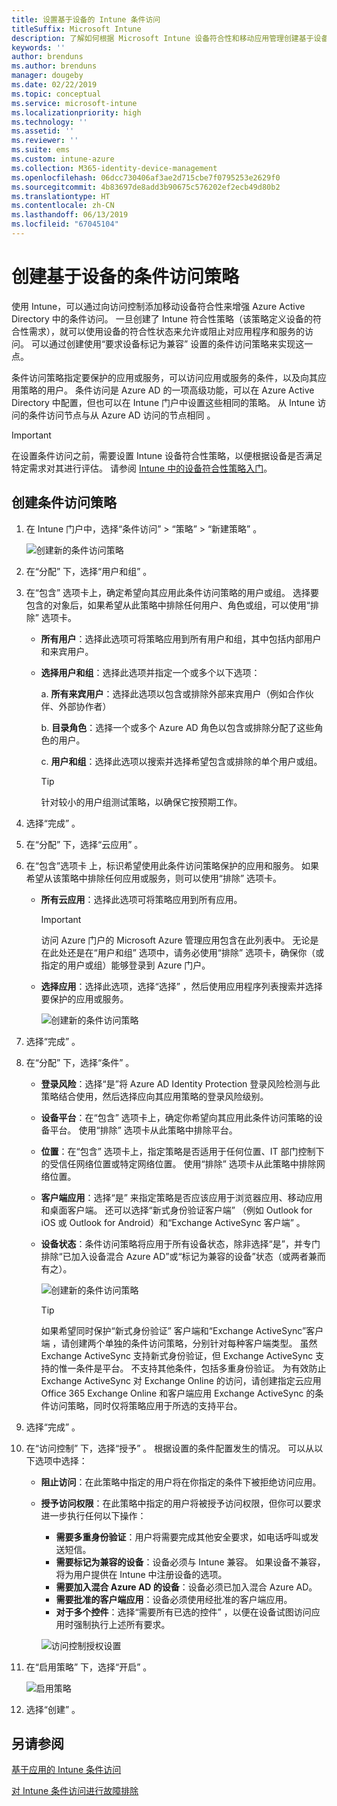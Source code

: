 ```yaml
---
title: 设置基于设备的 Intune 条件访问
titleSuffix: Microsoft Intune
description: 了解如何根据 Microsoft Intune 设备符合性和移动应用管理创建基于设备的条件访问策略。
keywords: ''
author: brenduns
ms.author: brenduns
manager: dougeby
ms.date: 02/22/2019
ms.topic: conceptual
ms.service: microsoft-intune
ms.localizationpriority: high
ms.technology: ''
ms.assetid: ''
ms.reviewer: ''
ms.suite: ems
ms.custom: intune-azure
ms.collection: M365-identity-device-management
ms.openlocfilehash: 06dcc730406af3ae2d715cbe7f0795253e2629f0
ms.sourcegitcommit: 4b83697de8add3b90675c576202ef2ecb49d80b2
ms.translationtype: HT
ms.contentlocale: zh-CN
ms.lasthandoff: 06/13/2019
ms.locfileid: "67045104"
---
```

# <a name="create-a-device-based-conditional-access-policy"></a>创建基于设备的条件访问策略

使用 Intune，可以通过向访问控制添加移动设备符合性来增强 Azure Active Directory 中的条件访问。 一旦创建了 Intune 符合性策略（该策略定义设备的符合性需求），就可以使用设备的符合性状态来允许或阻止对应用程序和服务的访问。 可以通过创建使用“要求设备标记为兼容”  设置的条件访问策略来实现这一点。  

条件访问策略指定要保护的应用或服务，可以访问应用或服务的条件，以及向其应用策略的用户。 条件访问是 Azure AD 的一项高级功能，可以在 Azure Active Directory 中配置，但也可以在 Intune 门户中设置这些相同的策略。 从 Intune 访问的条件访问节点与从 Azure AD 访问的节点相同   。  

> [!IMPORTANT]
> 在设置条件访问之前，需要设置 Intune 设备符合性策略，以便根据设备是否满足特定需求对其进行评估。 请参阅 [Intune 中的设备符合性策略入门](device-compliance-get-started.md)。

## <a name="create-conditional-access-policy"></a>创建条件访问策略

1.  在 Intune 门户中，选择“条件访问”   > “策略”   > “新建策略”  。
   
    ![创建新的条件访问策略](media/create-conditional-access-intune/create-ca.png)
 
2.  在“分配”  下，选择“用户和组”  。 
3.  在“包含”  选项卡上，确定希望向其应用此条件访问策略的用户或组。 选择要包含的对象后，如果希望从此策略中排除任何用户、角色或组，可以使用“排除”  选项卡。  
    - **所有用户**：选择此选项可将策略应用到所有用户和组，其中包括内部用户和来宾用户。
  
    - **选择用户和组**：选择此选项并指定一个或多个以下选项：
  
      a. **所有来宾用户**：选择此选项以包含或排除外部来宾用户（例如合作伙伴、外部协作者）
       
      b. **目录角色**：选择一个或多个 Azure AD 角色以包含或排除分配了这些角色的用户。
      
      c. **用户和组**：选择此选项以搜索并选择希望包含或排除的单个用户或组。
     
       > [!TIP]  
       > 针对较小的用户组测试策略，以确保它按预期工作。
4.  选择“完成”  。
5.  在“分配”  下，选择“云应用”  。 
6.  在“包含”选项卡  上，标识希望使用此条件访问策略保护的应用和服务。 如果希望从该策略中排除任何应用或服务，则可以使用“排除”  选项卡。
    - **所有云应用**：选择此选项可将策略应用到所有应用。
      > [!IMPORTANT]  
      > 访问 Azure 门户的 Microsoft Azure 管理应用包含在此列表中。 无论是在此处还是在“用户和组”  选项中，请务必使用“排除”  选项卡，确保你（或指定的用户或组）能够登录到 Azure 门户。 

    - **选择应用**：选择此选项，选择“选择”  ，然后使用应用程序列表搜索并选择要保护的应用或服务。
    
      ![创建新的条件访问策略](media/create-conditional-access-intune/create-ca-select-apps.png)

7.  选择“完成”  。
8.  在“分配”  下，选择“条件”  。
    - **登录风险**：选择“是”将 Azure AD Identity Protection 登录风险检测与此策略结合使用，然后选择应向其应用策略的登录风险级别。
    - **设备平台**：在“包含”  选项卡上，确定你希望向其应用此条件访问策略的设备平台。 使用“排除”  选项卡从此策略中排除平台。
    - **位置**：在“包含”  选项卡上，指定策略是否适用于任何位置、IT 部门控制下的受信任网络位置或特定网络位置。 使用“排除”  选项卡从此策略中排除网络位置。 
    - **客户端应用**：选择“是”  来指定策略是否应该应用于浏览器应用、移动应用和桌面客户端。 还可以选择“新式身份验证客户端”  （例如 Outlook for iOS 或 Outlook for Android）和“Exchange ActiveSync 客户端”  。
    - **设备状态**：条件访问策略将应用于所有设备状态，除非选择“是”，并专门排除“已加入设备混合 Azure AD”或“标记为兼容的设备”状态（或两者兼而有之）。
    
      ![创建新的条件访问策略](media/create-conditional-access-intune/create-ca-device-platforms.png)

      > [!TIP]  
      > 如果希望同时保护“新式身份验证”  客户端和“Exchange ActiveSync”客户端  ，请创建两个单独的条件访问策略，分别针对每种客户端类型。 虽然 Exchange ActiveSync 支持新式身份验证，但 Exchange ActiveSync 支持的惟一条件是平台。 不支持其他条件，包括多重身份验证。 为有效防止 Exchange ActiveSync 对 Exchange Online 的访问，请创建指定云应用 Office 365 Exchange Online 和客户端应用 Exchange ActiveSync 的条件访问策略，同时仅将策略应用于所选的支持平台。

9.  选择“完成”  。
10. 在“访问控制”  下，选择“授予”  。 根据设置的条件配置发生的情况。  可以从以下选项中选择：
    - **阻止访问**：在此策略中指定的用户将在你指定的条件下被拒绝访问应用。
    - **授予访问权限**：在此策略中指定的用户将被授予访问权限，但你可以要求进一步执行任何以下操作：
      - **需要多重身份验证**：用户将需要完成其他安全要求，如电话呼叫或发送短信。
      - **需要标记为兼容的设备**：设备必须与 Intune 兼容。 如果设备不兼容，将为用户提供在 Intune 中注册设备的选项。 
      - **需要加入混合 Azure AD 的设备**：设备必须已加入混合 Azure AD。
      - **需要批准的客户端应用**：设备必须使用经批准的客户端应用。 
      - **对于多个控件**：选择“需要所有已选的控件”  ，以便在设备试图访问应用时强制执行上述所有要求。
    
      ![访问控制授权设置](media/create-conditional-access-intune/create-ca-grant-access-settings.png)
 
11. 在“启用策略”  下，选择“开启”  。
     
     ![启用策略](media/create-conditional-access-intune/enable-policy.png)

12. 选择“创建”  。

## <a name="see-also"></a>另请参阅
[基于应用的 Intune 条件访问](app-based-conditional-access-intune.md)

[对 Intune 条件访问进行故障排除](https://support.microsoft.com/help/4456106)
